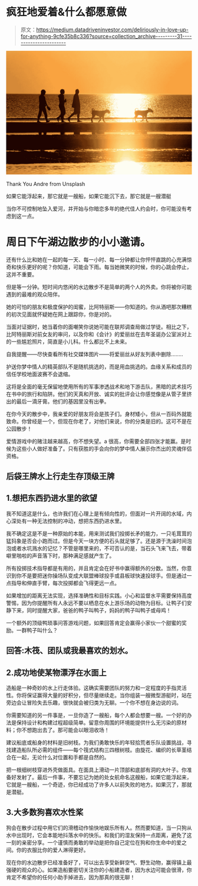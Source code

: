 # 疯狂地爱着&什么都愿意做

> 原文：<https://medium.datadriveninvestor.com/deliriously-in-love-up-for-anything-9cfe35b8c336?source=collection_archive---------31----------------------->

![](img/f593859cd7878c8717b52c432b06dbbd.png)

Thank You Andre from Unsplash

如果它能浮起来，那它就是一艘船，如果它能沉下去，那它就是一艘潜艇

当你不可控制地坠入爱河，并开始与你暗恋多年的绝代佳人约会时，你可能没有考虑到这一点。

# 周日下午湖边散步的小小邀请。

还有什么比和她在一起的每一天、每一小时、每一分钟都让你怦怦直跳的心充满惊奇和快乐更好的呢？你知道，可能会下雨。每当她微笑的时候，你的心跳会停止，这并不重要。

但是等一分钟。短时间内悠闲的水边散步不是简单的两个人的外卖。你将被你可能遇到的最难的观众陪伴。

她的可怕的朋友和极度保护的闺蜜，比阿特丽斯——你知道的。你从酒吧那次糟糕的初次见面就怀疑她在网上跟踪你，你是对的。

当面对证据时，她当着你的面嘲笑你说她可能在联邦调查局做过学徒。相比之下，比阿特丽斯对前女友的审问，以及你和《会计》的爱丽丝在去年圣诞办公室派对上的一些尴尬照片，简直是小儿科。什么都比不上未来。

自我提醒——尽快查看所有社交媒体图片——将爱丽丝从好友列表中删除……..

护送你梦中情人的精英部队不是随机挑选的，而是用血挑选的。血缘关系和成员的信任学校地面波赛不会退缩。

这将是全面的毫无保留地使用所有的军事渗透战术和地下游击队，黑暗的武术技巧在书中的旅行和陷阱。他们的天真和开放、诚实的批评会让你感觉像是从管子里挤出的最后一滴牙膏。他们的基因里没有出拳。

在你今天的散步中，我亲爱的好朋友将会是孩子们。身材矮小，但从一百码外就能致命。你曾经是一个，但现在你老了，对他们来说，你的分类是旧的。这可不是在公园散步！

爱情游戏中的赌注越来越高，你不想失望。a 很高，你需要全部四张才能赢。是时候为这些小人做好准备了。只有获胜的手会向你的梦中情人展示你杰出的灵魂伴侣资格。

## 后袋王牌水上行走生存顶级王牌

## 1.想把东西扔进水里的欲望

我不知道这是什么，也许我们在心理上是有倾向性的，但面对一片开阔的水域，内心深处有一种无法控制的冲动，想把东西扔进水里。

我不确定这是不是一种原始的本能，用来测试我们投掷长矛的能力，一只毛茸茸的猛犸象是否会小跑而过。但是今天一块方便的石头就足够了。还是源于洗澡时间泡泡或者水坑溅水的记忆？不管是哪里来的，不可否认的是，当石头飞来飞去，带着噼里啪啦的声音落下时，那种满足感就产生了。

所有投掷技术指导都是有用的，并且肯定会在好书中赢得额外的分数。当然，你意识到你不是要把迷你操场队变成大联盟棒球投手或县板球快速投球手。但是通过一点指导和伸直手臂，每次投掷都会飞得更远一点。

如果增加的距离无法实现，选择准确性和目标实践。小心和监督水平需要保持高度警惕，因为你提醒所有人永远不要以栖息在水上游乐场的动物为目标。让鸭子们安静下来，同时提醒大家，爸爸的鸭子叫鸭子，妈妈的鸭子叫鸭子或母鸡！

一个额外的顶级鸭琐事问答游戏问题，如果回答肯定会赢得小家伙一个甜蜜的奖励。一群鸭子叫什么？

## 回答:木筏、团队或我最喜欢的划水。

## 2.成功地使某物漂浮在水面上

造船是一种奇妙的水上行走体验。这确实需要团队的努力和一定程度的手指灵活性。你将保证赢得大量的好积分，但尽量继续走。当你组装一艘微型游艇时，站在旁边会让冒险失去乐趣，很快就会被归类为无聊。一个你不想在身边说的词。

你需要知道的另一件事是，一旦你造了一艘船，每个人都会想要一艘。一个好的办法是保持设计和构建过程超级简单。留意你周围的环境能提供什么无污染的原材料；你不想跑出去了。那可能会以眼泪收场！

建议船底或船身的材料是旧树枝。为我们勇敢快乐的年轻拾荒者乐队设置挑战，寻找建造船队所必需的组件——每个筏式结构三四根树枝。由旋花、编织的长草茎结合在一起，无论什么对位置和手都是自然的。

把一根细树枝穿进外壳做面具。在面具上滑动一片顶部和底部有洞的大叶子。你准备好发射了。最后一件事，不要忘记为她的处女航命名这艘船，如果它能浮起来，它就是一艘船，一个奇迹，你已经成功了许多人以前失败的地方。如果沉了，那就是潜艇。

## 3.大多数狗喜欢水性桨

狗会在散步过程中用它们的滑稽动作愉快地娱乐所有人。然而要知道，当一只狗从水中出现时，它会本能地抖落水中的快乐。和我们的湿友保持一点距离，避免了这一刻的亲密分享。一个谨慎而勇敢的举动是把你自己定位在狗和你生命中的爱之间。你的衣服比你的爱人淋得更好。

现在你的水边散步已经准备好了，可以出去享受新鲜空气、野生动物，赢得镇上最强硬的观众的心。如果造船要密切关注你的小船建造者，因为水边可能会很滑，你肯定不希望你的任何小助手掉进去，因为那真的很无聊！
